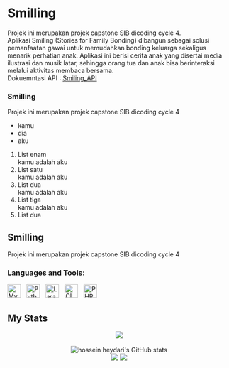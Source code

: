 # Smilling
Projek ini merupakan projek capstone SIB dicoding cycle 4. <br>
Aplikasi Smiling (Stories for Family Bonding) dibangun sebagai solusi pemanfaatan gawai untuk memudahkan bonding keluarga sekaligus menarik perhatian anak. Aplikasi ini berisi cerita anak yang disertai media ilustrasi dan musik latar, sehingga orang tua dan anak bisa berinteraksi melalui aktivitas membaca bersama.<br>
Dokuemntasi API : [Smiling_API](https://smiling-api-docs.netlify.app/#/)
### Smilling
Projek ini merupakan projek capstone SIB dicoding cycle 4
* kamu
* dia
* aku
<ol><li>
  List enam</li> kamu adalah aku <li>
  List satu</li> kamu adalah aku <li>
  List dua</li> kamu adalah aku <li>
  List tiga</li> kamu adalah aku <li>
  List dua</li></ol>


## Smilling
Projek ini merupakan projek capstone SIB dicoding cycle 4

### Languages and Tools:
[<img align="left" alt="MySQL" width="30px" src="https://cdn.jsdelivr.net/gh/devicons/devicon/icons/mysql/mysql-original.svg" style="padding-right:10px;" />][webdev]
[<img align="left" alt="Python" width="30px" src="https://upload.wikimedia.org/wikipedia/commons/thumb/c/c3/Python-logo-notext.svg/110px-Python-logo-notext.svg.png?20100317150552" style="padding-right:10px;" />][webdev]
[<img align="left" alt="Laravel" width="30px" src="https://cdn.worldvectorlogo.com/logos/laravel-3.svg" style="padding-right:10px;" />][webdev]
[<img align="left" alt="CI" width="30px" src="https://cdn.worldvectorlogo.com/logos/codeigniter-1.svg" style="padding-right:10px;" />][webdev]
[<img align="left" alt="PHP" width="30px" src="https://cdn.worldvectorlogo.com/logos/php-1.svg" style="padding-right:0px;" />][webdev]

<br />
<br />


## My Stats
<p align="center"><img src="https://www.codewars.com/users/fahrual/badges/large"/><br /><br />
  <img src="https://github-readme-stats.vercel.app/api?username=fahrual&show_icons=true&include_all_commits=true&theme=monokai" alt="hossein heydari's GitHub stats" /><br />
  <img src="https://github-readme-streak-stats.herokuapp.com/?user=fahrual&theme=monokai"/>
  <img src="https://github-readme-stats.vercel.app/api/top-langs/?username=fahrual&layout=compact&theme=monokai&langs_count=12"/><br />
</p>

<br />
<br />


[webdev]: https://github.com/fahrual/fahrual
